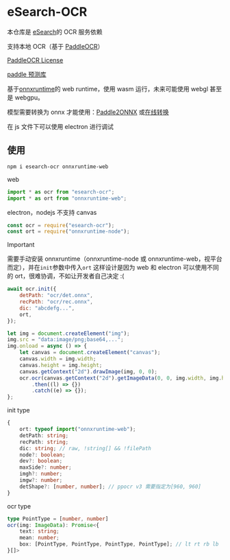# eSearch-OCR

本仓库是 [eSearch](https://github.com/xushengfeng/eSearch)的 OCR 服务依赖

支持本地 OCR（基于 [PaddleOCR](https://github.com/PaddlePaddle/PaddleOCR)）

[PaddleOCR License](https://github.com/PaddlePaddle/PaddleOCR/blob/release/2.4/LICENSE)

[paddle 预测库](https://paddle-inference.readthedocs.io/en/latest/user_guides/download_lib.html)

基于[onnxruntime](https://github.com/microsoft/onnxruntime)的 web runtime，使用 wasm 运行，未来可能使用 webgl 甚至是 webgpu。

模型需要转换为 onnx 才能使用：[Paddle2ONNX](https://github.com/PaddlePaddle/Paddle2ONNX) 或[在线转换](https://www.paddlepaddle.org.cn/paddle/visualdl/modelconverter/x2paddle)

在 js 文件下可以使用 electron 进行调试

## 使用

```shell
npm i esearch-ocr onnxruntime-web
```

web

```javascript
import * as ocr from "esearch-ocr";
import * as ort from "onnxruntime-web";
```

electron，nodejs 不支持 canvas

```javascript
const ocr = require("esearch-ocr");
const ort = require("onnxruntime-node");
```

> [!IMPORTANT]  
> 需要手动安装 onnxruntime（onnxruntime-node 或 onnxruntime-web，视平台而定），并在`init`参数中传入`ort`
> 这样设计是因为 web 和 electron 可以使用不同的 ort，很难协调，不如让开发者自己决定 :(

```javascript
await ocr.init({
    detPath: "ocr/det.onnx",
    recPath: "ocr/rec.onnx",
    dic: "abcdefg...",
    ort,
});

let img = document.createElement("img");
img.src = "data:image/png;base64,...";
img.onload = async () => {
    let canvas = document.createElement("canvas");
    canvas.width = img.width;
    canvas.height = img.height;
    canvas.getContext("2d").drawImage(img, 0, 0);
    ocr.ocr(canvas.getContext("2d").getImageData(0, 0, img.width, img.height))
        .then((l) => {})
        .catch((e) => {});
};
```

init type

```typescript
{
    ort: typeof import("onnxruntime-web");
    detPath: string;
    recPath: string;
    dic: string; // raw, !string[] && !filePath
    node?: boolean;
    dev?: boolean;
    maxSide?: number;
    imgh?: number;
    imgw?: number;
    detShape?: [number, number]; // ppocr v3 需要指定为[960, 960]
}
```

ocr type

```typescript
type PointType = [number, number]
ocr(img: ImageData): Promise<{
    text: string;
    mean: number;
    box: [PointType, PointType, PointType, PointType]; // lt rt rb lb
}[]>
```
